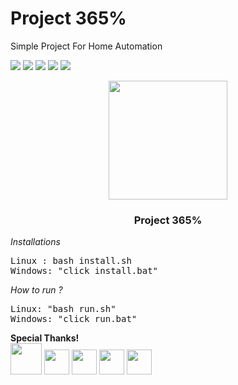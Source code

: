 # Project 365%
<p>Simple Project For Home Automation</p>

![](https://img.shields.io/badge/react-native-blue)
![](https://img.shields.io/badge/nodejs-14.6.1-lime) 
![](https://img.shields.io/badge/expo-4.5.2-white)
![](https://img.shields.io/badge/mongo-4.0.19-green)
![](https://img.shields.io/badge/expressjs-4.17.1-white)


<div align='center'>
<img src="https://i.ibb.co/28BfB88/icon.png"  width='190' />
<h3>Project 365%</h3>
</div>

<i>Installations</i>
<pre>
Linux : bash install.sh
Windows: "click install.bat"
</pre>

<i>How to run ?</i>
<pre>
Linux: "bash run.sh"
Windows: "click run.bat"
</pre>



<div>
<b>Special Thanks!</b><br>
<img src="https://upload.wikimedia.org/wikipedia/commons/e/ef/Stack_Overflow_icon.svg" width="50" /> 
  <img src="https://image.flaticon.com/icons/png/512/2702/2702602.png"  width="40" /> 
  <img src="https://upload.wikimedia.org/wikipedia/commons/d/db/Npm-logo.svg" bottom=15 width="40"  />
  <img src="https://image.flaticon.com/icons/png/512/4478/4478878.png" bottom=15 width="40"  />
  <img src="https://undraw.co/favicon.ico" bottom=15 width="40"  />
</div>
